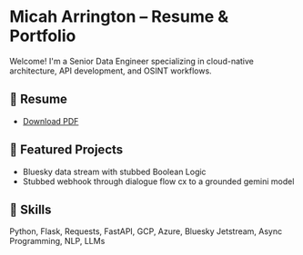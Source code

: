 

# Micah Arrington – Resume & Portfolio

Welcome! I'm a Senior Data Engineer specializing in cloud-native architecture, API development, and OSINT workflows.

## 📄 Resume
- [Download PDF](https://github.com/Micah-Arrington/portfolio/blob/main/MAA_Formal_Resume.pdf)

## 🔧 Featured Projects
- Bluesky data stream with stubbed Boolean Logic
- Stubbed webhook through dialogue flow cx to a grounded gemini model

## 🧠 Skills
Python, Flask, Requests, FastAPI, GCP, Azure, Bluesky Jetstream, Async Programming, NLP, LLMs
